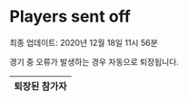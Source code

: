 # Players sent off
최종 업데이트: 2020년 12월 18일 11시 56분


경기 중 오류가 발생하는 경우 자동으로 퇴장됩니다.


| 퇴장된 참가자 |
|:---:|